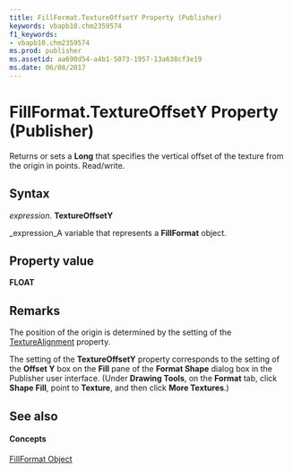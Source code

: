 ```yaml
---
title: FillFormat.TextureOffsetY Property (Publisher)
keywords: vbapb10.chm2359574
f1_keywords:
- vbapb10.chm2359574
ms.prod: publisher
ms.assetid: aa690d54-a4b1-5073-1957-13a638cf3e19
ms.date: 06/08/2017
---
```



# FillFormat.TextureOffsetY Property (Publisher)

Returns or sets a  **Long** that specifies the vertical offset of the texture from the origin in points. Read/write.


## Syntax

 _expression_. **TextureOffsetY**

 _expression_A variable that represents a  **FillFormat** object.


## Property value

 **FLOAT**


## Remarks

The position of the origin is determined by the setting of the  [TextureAlignment](Publisher.fillformat.texturealignment.md) property.

The setting of the  **TextureOffsetY** property corresponds to the setting of the **Offset Y** box on the **Fill** pane of the **Format Shape** dialog box in the Publisher user interface. (Under **Drawing Tools**, on the  **Format** tab, click **Shape Fill**, point to  **Texture**, and then click  **More Textures**.)


## See also


#### Concepts


 [FillFormat Object](Publisher.FillFormat.md)


